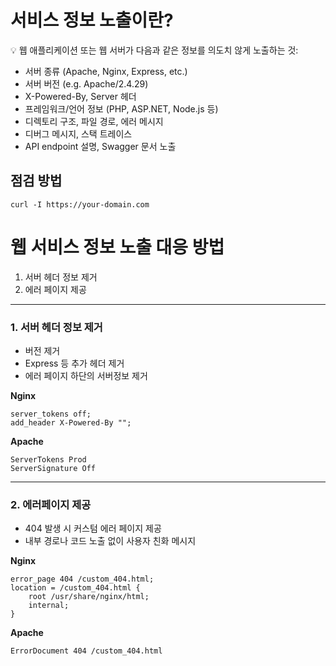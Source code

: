 # 서비스 정보 노출이란?
💡 웹 애플리케이션 또는 웹 서버가 다음과 같은 정보를 의도치 않게 노출하는 것:
* 서버 종류 (Apache, Nginx, Express, etc.)
* 서버 버전 (e.g. Apache/2.4.29)
* X-Powered-By, Server 헤더
* 프레임워크/언어 정보 (PHP, ASP.NET, Node.js 등)
* 디렉토리 구조, 파일 경로, 에러 메시지
* 디버그 메시지, 스택 트레이스
* API endpoint 설명, Swagger 문서 노출

## 점검 방법

```
curl -I https://your-domain.com
```

# 웹 서비스 정보 노출 대응 방법
1. 서버 헤더 정보 제거
2. 에러 페이지 제공 
---
### 1. 서버 헤더 정보 제거
* 버전 제거
* Express 등 추가 헤더 제거
* 에러 페이지 하단의 서버정보 제거

**Nginx**

```
server_tokens off;
add_header X-Powered-By "";
```

**Apache**
```
ServerTokens Prod
ServerSignature Off
```

---
### 2. 에러페이지 제공
* 404 발생 시 커스텀 에러 페이지 제공
* 내부 경로나 코드 노출 없이 사용자 친화 메시지

**Nginx**
```
error_page 404 /custom_404.html;
location = /custom_404.html {
    root /usr/share/nginx/html;
    internal;
}
```

**Apache**
```
ErrorDocument 404 /custom_404.html
```
